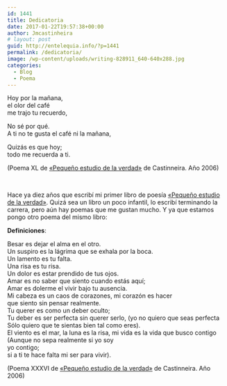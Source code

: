 ```yaml
---
id: 1441
title: Dedicatoria
date: 2017-01-22T19:57:38+00:00
author: Jmcastinheira
# layout: post
guid: http://entelequia.info/?p=1441
permalink: /dedicatoria/
image: /wp-content/uploads/writing-828911_640-640x288.jpg
categories:
  - Blog
  - Poema
---
```

Hoy por la mañana,  
el olor del café  
me trajo tu recuerdo,

No sé por qué.  
A ti no te gusta el café ni la mañana,

Quizás es que hoy;  
todo me recuerda a ti.

(Poema XL de [«Pequeño estudio de la verdad»](https://issuu.com/aulo/docs/peque_o_estudio_de_la_verdad) de Castinneira. Año 2006)

&nbsp;

Hace ya diez años que escribí mi primer libro de poesía [«Pequeño estudio de la verdad»](https://issuu.com/aulo/docs/peque_o_estudio_de_la_verdad). Quizá sea un libro un poco infantil, lo escribí terminando la carrera, pero aún hay poemas que me gustan mucho. Y ya que estamos pongo otro poema del mismo libro:

**Definiciones**:

Besar es dejar el alma en el otro.  
Un suspiro es la lágrima que se exhala por la boca.  
Un lamento es tu falta.  
Una risa es tu risa.  
Un dolor es estar prendido de tus ojos.  
Amar es no saber que siento cuando estás aquí;  
Amar es dolerme el vivir bajo tu ausencia.  
Mi cabeza es un caos de corazones, mi corazón es hacer  
que siento sin pensar realmente.  
Tu querer es como un deber oculto;  
Tu deber es ser perfecta sin querer serlo, (yo no quiero que seas perfecta  
Sólo quiero que te sientas bien tal como eres).  
El viento es el mar, la luna es la risa, mi vida es la vida que busco contigo  
(Aunque no sepa realmente si yo soy  
yo contigo;  
si a ti te hace falta mi ser para vivir).

(Poema XXXVI de [«Pequeño estudio de la verdad»](https://issuu.com/aulo/docs/peque_o_estudio_de_la_verdad) de Castinneira. Año 2006)